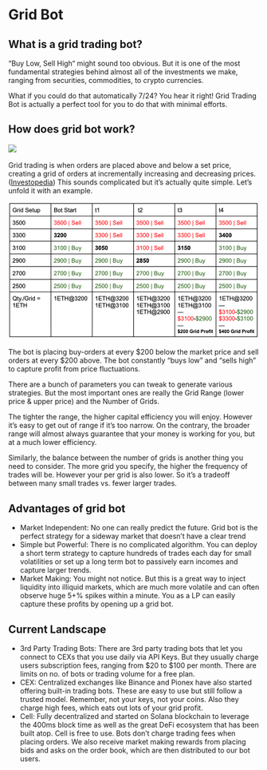 # Grid Bot

## What is a grid trading bot?&#x20;

“Buy Low, Sell High“ might sound too obvious. But it is one of the most fundamental strategies behind almost all of the investments we make, ranging from securities, commodities, to crypto currencies.

What if you could do that automatically 7/24? You hear it right! Grid Trading Bot is actually a perfect tool for you to do that with minimal efforts.&#x20;

## How does grid bot work?

![](https://lh5.googleusercontent.com/MNuw8wTPQNbdFTBAkm-Ycn3LcWfZbbN4zfSx0ArqEoeS73DhFfl6B9OiB176DKWv8N5qAhE4YcPnoaF86d7mU4uQfkib2GD9AoSiObQUFkIuDFqQNnxLpHtd47ifXdIpt7WK\_My4)

Grid trading is when orders are placed above and below a set price, creating a grid of orders at incrementally increasing and decreasing prices. ([Investopedia](https://www.investopedia.com/terms/g/grid-trading.asp)) This sounds complicated but it’s actually quite simple. Let’s unfold it with an example.

![](<../../.gitbook/assets/image (1) (1).png>)

The bot is placing buy-orders at every $200 below the market price and sell orders at every $200 above. The bot constantly “buys low” and “sells high” to capture profit from price fluctuations.

There are a bunch of parameters you can tweak to generate various strategies. But the most important ones are really the Grid Range (lower price & upper price) and the Number of Grids.

The tighter the range, the higher capital efficiency you will enjoy. However it’s easy to get out of range if it’s too narrow. On the contrary, the broader range will almost always guarantee that your money is working for you, but at a much lower efficiency.

Similarly, the balance between the number of grids is another thing you need to consider. The more grid you specify, the higher the frequency of trades will be. However your per grid is also lower. So it’s a tradeoff between many small trades vs. fewer larger trades.

## Advantages of grid bot&#x20;

* Market Independent: No one can really predict the future. Grid bot is the perfect strategy for a sideway market that doesn’t have a clear trend&#x20;
* Simple but Powerful: There is no complicated algorithm. You can deploy a short term strategy to capture hundreds of trades each day for small volatilities or set up a long term bot to passively earn incomes and capture larger trends.&#x20;
* Market Making: You might not notice. But this is a great way to inject liquidity into illiquid markets, which are much more volatile and can often observe huge 5+% spikes within a minute. You as a LP can easily capture these profits by opening up a grid bot.

## Current Landscape

* 3rd Party Trading Bots: There are 3rd party trading bots that let you connect to CEXs that you use daily via API Keys. But they usually charge users subscription fees, ranging from $20 to $100 per month. There are limits on no. of bots or trading volume for a free plan.
* CEX: Centralized exchanges like Binance and Pionex have also started offering built-in trading bots. These are easy to use but still follow a trusted model. Remember, not your keys, not your coins. Also they charge high fees, which eats out lots of your grid profit.
* Cell: Fully decentralized and started on Solana blockchain to leverage the 400ms block time as well as the great DeFi ecosystem that has been built atop. Cell is free to use. Bots don’t charge trading fees when placing orders. We also receive market making rewards from placing bids and asks on the order book, which are then distributed to our bot users.
